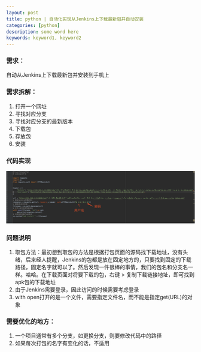 ```yaml
---
layout: post
title: python | 自动化实现从Jenkins上下载最新包并自动安装
categories: [python]
description: some word here
keywords: keyword1, keyword2
---
```


### 需求：
自动从Jenkins上下载最新包并安装到手机上

### 需求拆解：
1. 打开一个网址
2. 寻找对应分支
3. 寻找对应分支的最新版本
4. 下载包
5. 存放包
6. 安装

### 代码实现
![](/images/2019-1-10-1.png)


### 问题说明
1. 取包方法：最初想到取包的方法是根据打包页面的源码找下载地址，没有头绪，后来经人提醒，Jenkins的包都是放在固定地方的，只要找到固定的下载路径，固定名字就可以了。然后发现一件很棒的事情，我们的包名和分支名一样。哈哈。在下载页面对将要下载的包，右键 > 复制下载链接地址，即可找到apk包的下载地址 
2. 由于Jenkins需要登录，因此访问的时候需要考虑登录
3. with open打开的是一个文件，需要指定文件名，而不能是指定get(URL)的对象
### 需要优化的地方：

1. 一个项目通常有多个分支，如更换分支，则要修改代码中的路径
2. 如果每次打包的名字有变化的话，不适用